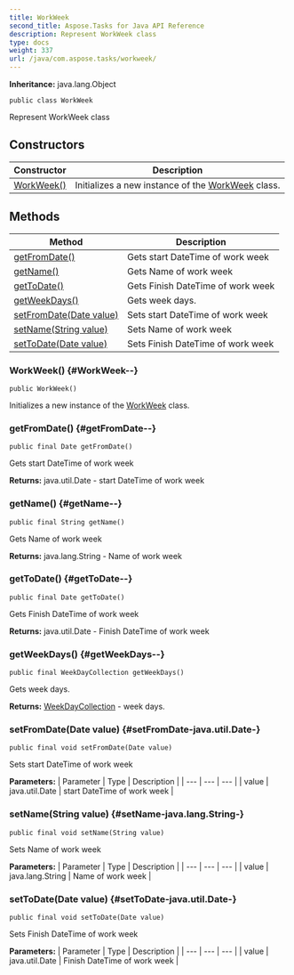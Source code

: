 ```yaml
---
title: WorkWeek
second_title: Aspose.Tasks for Java API Reference
description: Represent WorkWeek class
type: docs
weight: 337
url: /java/com.aspose.tasks/workweek/
---
```


**Inheritance:**
java.lang.Object
```
public class WorkWeek
```

Represent WorkWeek class
## Constructors

| Constructor | Description |
| --- | --- |
| [WorkWeek()](#WorkWeek--) | Initializes a new instance of the [WorkWeek](../../com.aspose.tasks/workweek) class. |
## Methods

| Method | Description |
| --- | --- |
| [getFromDate()](#getFromDate--) | Gets start DateTime of work week |
| [getName()](#getName--) | Gets Name of work week |
| [getToDate()](#getToDate--) | Gets Finish DateTime of work week |
| [getWeekDays()](#getWeekDays--) | Gets week days. |
| [setFromDate(Date value)](#setFromDate-java.util.Date-) | Sets start DateTime of work week |
| [setName(String value)](#setName-java.lang.String-) | Sets Name of work week |
| [setToDate(Date value)](#setToDate-java.util.Date-) | Sets Finish DateTime of work week |
### WorkWeek() {#WorkWeek--}
```
public WorkWeek()
```


Initializes a new instance of the [WorkWeek](../../com.aspose.tasks/workweek) class.

### getFromDate() {#getFromDate--}
```
public final Date getFromDate()
```


Gets start DateTime of work week

**Returns:**
java.util.Date - start DateTime of work week
### getName() {#getName--}
```
public final String getName()
```


Gets Name of work week

**Returns:**
java.lang.String - Name of work week
### getToDate() {#getToDate--}
```
public final Date getToDate()
```


Gets Finish DateTime of work week

**Returns:**
java.util.Date - Finish DateTime of work week
### getWeekDays() {#getWeekDays--}
```
public final WeekDayCollection getWeekDays()
```


Gets week days.

**Returns:**
[WeekDayCollection](../../com.aspose.tasks/weekdaycollection) - week days.
### setFromDate(Date value) {#setFromDate-java.util.Date-}
```
public final void setFromDate(Date value)
```


Sets start DateTime of work week

**Parameters:**
| Parameter | Type | Description |
| --- | --- | --- |
| value | java.util.Date | start DateTime of work week |

### setName(String value) {#setName-java.lang.String-}
```
public final void setName(String value)
```


Sets Name of work week

**Parameters:**
| Parameter | Type | Description |
| --- | --- | --- |
| value | java.lang.String | Name of work week |

### setToDate(Date value) {#setToDate-java.util.Date-}
```
public final void setToDate(Date value)
```


Sets Finish DateTime of work week

**Parameters:**
| Parameter | Type | Description |
| --- | --- | --- |
| value | java.util.Date | Finish DateTime of work week |

